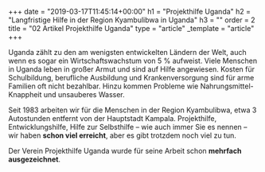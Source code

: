 +++
date = "2019-03-17T11:45:14+00:00"
h1 = "Projekthilfe Uganda"
h2 = "Langfristige Hilfe in der Region Kyambulibwa in Uganda"
h3 = ""
order = 2
title = "02 Artikel Projekthilfe Uganda"
type = "article"
_template = "article"
+++

Uganda zählt zu den am wenigsten entwickelten Ländern der Welt, auch wenn es sogar ein Wirtschaftswachstum von 5 % aufweist. Viele Menschen in Uganda leben in großer Armut und sind auf Hilfe angewiesen. Kosten für Schulbildung, berufliche Ausbildung und Krankenversorgung sind für arme Familien oft nicht bezahlbar. Hinzu kommen Probleme wie Nahrungsmittel-Knappheit und unsauberes Wasser.

Seit 1983 arbeiten wir für die Menschen in der Region Kyambulibwa, etwa 3 Autostunden entfernt von der Hauptstadt Kampala. Projekthilfe, Entwicklungshilfe, Hilfe zur Selbsthilfe – wie auch immer Sie es nennen – wir haben **schon viel erreicht**, aber es gibt trotzdem noch viel zu tun. 

Der Verein Projekthilfe Uganda wurde für seine Arbeit schon **mehrfach ausgezeichnet**.
